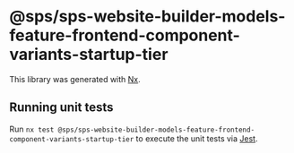 # @sps/sps-website-builder-models-feature-frontend-component-variants-startup-tier

This library was generated with [Nx](https://nx.dev).

## Running unit tests

Run `nx test @sps/sps-website-builder-models-feature-frontend-component-variants-startup-tier` to execute the unit tests via [Jest](https://jestjs.io).
